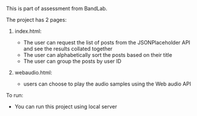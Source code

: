 This is part of assessment from BandLab.

The project has 2 pages:
1. index.html: 
    - The user can request the list of posts from the JSONPlaceholder API and see the results collated together
    - The user can alphabetically sort the posts based on their title
    - The user can group the posts by user ID

2. webaudio.html:
    - users can choose to play the audio samples using the Web audio API


To run:
- You can run this project using local server
